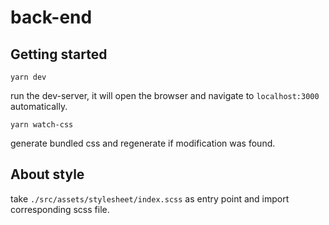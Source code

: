 # back-end

## Getting started
```yarn dev```

run the dev-server, it will open the browser and navigate to ```localhost:3000``` automatically.



```yarn watch-css```

generate bundled css and regenerate if modification was found.

## About style
take ```./src/assets/stylesheet/index.scss``` as entry point and import corresponding scss file.